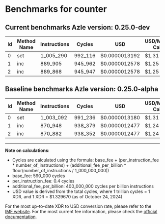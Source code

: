 # Benchmarks for counter

## Current benchmarks Azle version: 0.25.0-dev

| Id  | Method Name | Instructions | Cycles  | USD           | USD/Million Calls | Change                           |
| --- | ----------- | ------------ | ------- | ------------- | ----------------- | -------------------------------- |
| 0   | set         | 1_005_290    | 992_116 | $0.0000013192 | $1.31             | <font color="red">+2_198</font>  |
| 1   | inc         | 889_905      | 945_962 | $0.0000012578 | $1.25             | <font color="red">+18_957</font> |
| 2   | inc         | 889_868      | 945_947 | $0.0000012578 | $1.25             | <font color="red">+18_986</font> |

## Baseline benchmarks Azle version: 0.25.0-alpha

| Id  | Method Name | Instructions | Cycles  | USD           | USD/Million Calls |
| --- | ----------- | ------------ | ------- | ------------- | ----------------- |
| 0   | set         | 1_003_092    | 991_236 | $0.0000013180 | $1.31             |
| 1   | inc         | 870_948      | 938_379 | $0.0000012477 | $1.24             |
| 2   | inc         | 870_882      | 938_352 | $0.0000012477 | $1.24             |

---

**Note on calculations:**

- Cycles are calculated using the formula: base_fee + (per_instruction_fee \* number_of_instructions) + (additional_fee_per_billion \* floor(number_of_instructions / 1_000_000_000))
- base_fee: 590_000 cycles
- per_instruction_fee: 0.4 cycles
- additional_fee_per_billion: 400_000_000 cycles per billion instructions
- USD value is derived from the total cycles, where 1 trillion cycles = 1 XDR, and 1 XDR = $1.329670 (as of October 24, 2024)

For the most up-to-date XDR to USD conversion rate, please refer to the [IMF website](https://www.imf.org/external/np/fin/data/rms_sdrv.aspx).
For the most current fee information, please check the [official documentation](https://internetcomputer.org/docs/current/developer-docs/gas-cost#execution).
